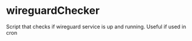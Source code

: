 # wireguardChecker
Script that checks if wireguard service is up and running. Useful if used in cron
